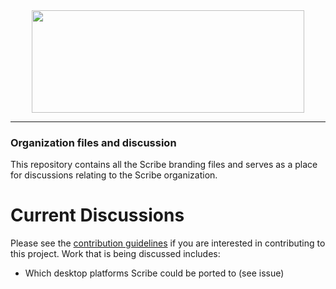 <div align="center">
  <a href="https://github.com/scribe-org/Organization"><img src="https://github.com/scribe-org/Organization/blob/main/logo/Scribe_logo_transparent.png" width=436 height=164></a>
</div>

---

### Organization files and discussion

This repository contains all the Scribe branding files and serves as a place for discussions relating to the Scribe organization.

# Current Discussions

Please see the [contribution guidelines](https://github.com/andrewtavis/kwx/blob/main/.github/CONTRIBUTING.md) if you are interested in contributing to this project. Work that is being discussed includes:

- Which desktop platforms Scribe could be ported to (see issue)
